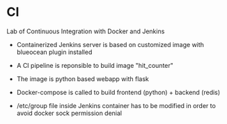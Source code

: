 # CI
Lab of Continuous Integration with Docker and Jenkins

- Containerized Jenkins server is based on customized image with blueocean plugin installed

- A CI pipeline is reponsible to build image "hit_counter"

- The image is python based webapp with flask

- Docker-compose is called to build frontend (python) + backend (redis)

- /etc/group file inside Jenkins container has to be modified in order to avoid docker sock permission denial
